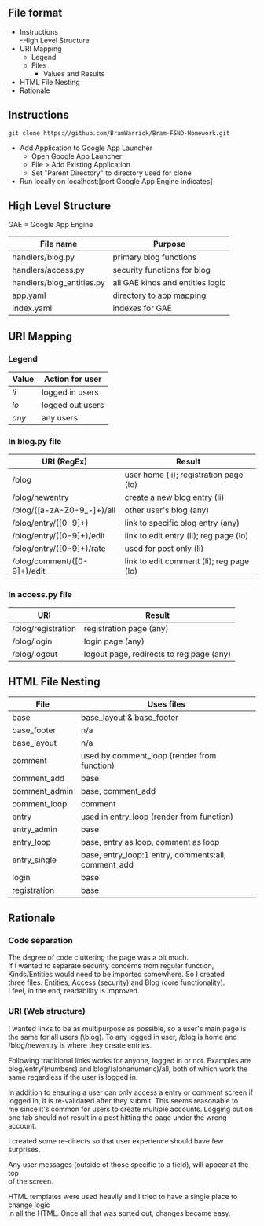 ## File format  
- Instructions  
-High Level Structure  
- URI Mapping  
	- Legend  
	- Files
		- Values and Results 
- HTML File Nesting  
- Rationale  
  
  
## Instructions  
`git clone https://github.com/BramWarrick/Bram-FSND-Homework.git`  
- Add Application to Google App Launcher  
	- Open Google App Launcher  
	- File > Add Existing Application  
	- Set "Parent Directory" to directory used for clone  
- Run locally on localhost:[port Google App Engine indicates]  
  
  
## High Level Structure  
GAE = Google App Engine  

| File name                   | Purpose                          |
|-----------------------------|----------------------------------|
| handlers/blog.py            | primary blog functions           |
| handlers/access.py          | security functions for blog      |
| handlers/blog_entities.py   | all GAE kinds and entities logic | 
| app.yaml                    | directory to app mapping         |
| index.yaml                  | indexes for GAE                  |
  
  
  
## URI Mapping
  
### Legend
| Value | Action for user |
|-------|-----------------|
| *li*  |logged in users  |  
| *lo*  |logged out users |
| *any* |any users        |
  
### In blog.py file  
| URI (RegEx)                   | Result                                  |
|-------------------------------|-----------------------------------------|
| /blog                         | user home (li); registration page (lo)  |  
| /blog/newentry                | create a new blog entry (li)            |
| /blog/([a-zA-Z0-9_-]+)/all    | other user's blog (any)                 |
| /blog/entry/([0-9]+)          | link to specific blog entry (any)       |
| /blog/entry/([0-9]+)/edit     | link to edit entry (li); reg page (lo)  |
| /blog/entry/([0-9]+)/rate     | used for post only (li)                 |
| /blog/comment/([0-9]+)/edit   | link to edit comment (li); reg page (lo)| 
  
### In access.py file  
| URI                           | Result                                  |
|-------------------------------|-----------------------------------------|
| /blog/registration            | registration page (any)                 |
| /blog/login                   | login page (any)                        |
| /blog/logout                  | logout page, redirects to reg page (any)| 
  
  
  
## HTML File Nesting  

| File               | Uses files         |
|--------------------|-------------------------------------------------------|
| base               | base_layout & base_footer                             |
| base_footer        | n/a                                                   |
| base_layout        | n/a                                                   |
| comment            | used by comment_loop (render from function)           |
| comment_add        | base                                                  |
| comment_admin      | base, comment_add                                     |
| comment_loop       | comment                                               |
| entry              | used in entry_loop (render from function)             |
| entry_admin        | base                                                  |
| entry_loop         | base, entry as loop, comment as loop                  |
| entry_single       | base, entry_loop:1 entry, comments:all, comment_add   |
| login              | base                                                  | 
| registration       | base                                                  | 
  
  
  
## Rationale  
  
### Code separation  
  
The degree of code cluttering the page was a bit much.  
If I wanted to separate security concerns from regular function,  
	Kinds/Entities would need to be imported somewhere. So I created  
	three files. Entities, Access (security) and Blog (core functionality).  
I feel, in the end, readability is improved.  
  
  
### URI (Web structure)
  
I wanted links to be as multipurpose as possible, so a user's main page is  
	the same for all users (\blog). To any logged in user, /blog is home and  
	/blog/newentry is where they create entries.  
  
Following traditional links works for anyone, logged in or not. Examples are  
	blog/entry/(numbers) and blog/(alphanumeric)/all, both of which work the  
	same regardless if the user is logged in.  
  
In addition to ensuring a user can only access a entry or comment screen if  
	logged in, it is re-validated after they submit. This seems reasonable to  
	me since it's common for users to create multiple accounts. Logging out on  
	one tab should not result in a post hitting the page under the wrong account.  
  
I created some re-directs so that user experience should have few surprises.  
  
Any user messages (outside of those specific to a field), will appear at the top  
	of the screen.  
  
HTML templates were used heavily and I tried to have a single place to change logic  
	in all the HTML. Once all that was sorted out, changes became easy.  